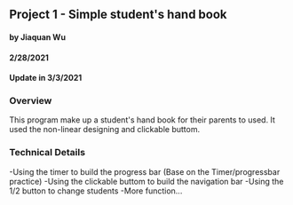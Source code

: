 ## Project 1 - Simple student's hand book
#### by Jiaquan Wu
#### 2/28/2021
#### Update in 3/3/2021

### Overview
This program make up a student's hand book for their parents to used. It used the non-linear designing
and clickable buttom.


### Technical Details

-Using the timer to build the progress bar (Base on the Timer/progressbar practice)
-Using the clickable buttom to build the navigation bar
-Using the 1/2 button to change students
-More function...